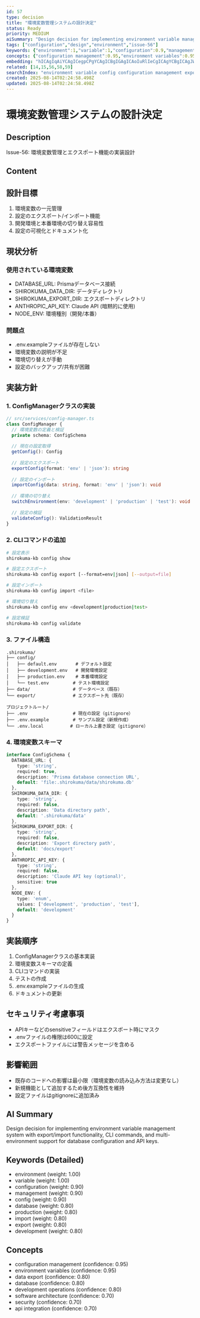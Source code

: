 ```yaml
---
id: 57
type: decision
title: "環境変数管理システムの設計決定"
status: Ready
priority: MEDIUM
aiSummary: "Design decision for implementing environment variable management system with export/import functionality, CLI commands, and multi-environment support for database configuration and API keys."
tags: ["configuration","design","environment","issue-56"]
keywords: {"environment":1,"variable":1,"configuration":0.9,"management":0.9,"config":0.9}
concepts: {"configuration management":0.95,"environment variables":0.95,"data export":0.8,"database":0.8,"development operations":0.8}
embedding: "hICAgIqAiYCAgICegpCPgYCAgICBgIGAgICAoIuRlIeCgICAgYCBgICAgJWRlZCNioCAgIuAiYCAgICHkJyUjISAgICUgJKAgICAg5KojYaMgICAloCUgICAgI+OpISBkICAgI2AjICAgICRhZqAhIyAgICDgJKAgICAkYCUhYA="
related: [14,15,56,58,59]
searchIndex: "environment variable config configuration management export import database url prisma api key development production cli"
created: 2025-08-14T02:24:58.498Z
updated: 2025-08-14T02:24:58.498Z
---
```


# 環境変数管理システムの設計決定

## Description

Issue-56: 環境変数管理とエクスポート機能の実装設計

## Content

## 設計目標
1. 環境変数の一元管理
2. 設定のエクスポート/インポート機能
3. 開発環境と本番環境の切り替え容易性
4. 設定の可視化とドキュメント化

## 現状分析
### 使用されている環境変数
- DATABASE_URL: Prismaデータベース接続
- SHIROKUMA_DATA_DIR: データディレクトリ
- SHIROKUMA_EXPORT_DIR: エクスポートディレクトリ
- ANTHROPIC_API_KEY: Claude API (暗黙的に使用)
- NODE_ENV: 環境種別（開発/本番）

### 問題点
- .env.exampleファイルが存在しない
- 環境変数の説明が不足
- 環境切り替えが手動
- 設定のバックアップ/共有が困難

## 実装方針

### 1. ConfigManagerクラスの実装
```typescript
// src/services/config-manager.ts
class ConfigManager {
  // 環境変数の定義と検証
  private schema: ConfigSchema
  
  // 現在の設定取得
  getConfig(): Config
  
  // 設定のエクスポート
  exportConfig(format: 'env' | 'json'): string
  
  // 設定のインポート
  importConfig(data: string, format: 'env' | 'json'): void
  
  // 環境の切り替え
  switchEnvironment(env: 'development' | 'production' | 'test'): void
  
  // 設定の検証
  validateConfig(): ValidationResult
}
```

### 2. CLIコマンドの追加
```bash
# 設定表示
shirokuma-kb config show

# 設定エクスポート
shirokuma-kb config export [--format=env|json] [--output=file]

# 設定インポート
shirokuma-kb config import <file>

# 環境切り替え
shirokuma-kb config env <development|production|test>

# 設定検証
shirokuma-kb config validate
```

### 3. ファイル構造
```
.shirokuma/
├── config/
│   ├── default.env       # デフォルト設定
│   ├── development.env   # 開発環境設定
│   ├── production.env    # 本番環境設定
│   └── test.env         # テスト環境設定
├── data/                # データベース（既存）
└── export/              # エクスポート先（既存）

プロジェクトルート/
├── .env                 # 現在の設定（gitignore）
├── .env.example         # サンプル設定（新規作成）
└── .env.local          # ローカル上書き設定（gitignore）
```

### 4. 環境変数スキーマ
```typescript
interface ConfigSchema {
  DATABASE_URL: {
    type: 'string',
    required: true,
    description: 'Prisma database connection URL',
    default: 'file:.shirokuma/data/shirokuma.db'
  },
  SHIROKUMA_DATA_DIR: {
    type: 'string',
    required: false,
    description: 'Data directory path',
    default: '.shirokuma/data'
  },
  SHIROKUMA_EXPORT_DIR: {
    type: 'string',
    required: false,
    description: 'Export directory path',
    default: 'docs/export'
  },
  ANTHROPIC_API_KEY: {
    type: 'string',
    required: false,
    description: 'Claude API key (optional)',
    sensitive: true
  },
  NODE_ENV: {
    type: 'enum',
    values: ['development', 'production', 'test'],
    default: 'development'
  }
}
```

## 実装順序
1. ConfigManagerクラスの基本実装
2. 環境変数スキーマの定義
3. CLIコマンドの実装
4. テストの作成
5. .env.exampleファイルの生成
6. ドキュメントの更新

## セキュリティ考慮事項
- APIキーなどのsensitiveフィールドはエクスポート時にマスク
- .envファイルの権限は600に設定
- エクスポートファイルには警告メッセージを含める

## 影響範囲
- 既存のコードへの影響は最小限（環境変数の読み込み方法は変更なし）
- 新規機能として追加するため後方互換性を維持
- 設定ファイルはgitignoreに追加済み

## AI Summary

Design decision for implementing environment variable management system with export/import functionality, CLI commands, and multi-environment support for database configuration and API keys.

## Keywords (Detailed)

- environment (weight: 1.00)
- variable (weight: 1.00)
- configuration (weight: 0.90)
- management (weight: 0.90)
- config (weight: 0.90)
- database (weight: 0.80)
- production (weight: 0.80)
- import (weight: 0.80)
- export (weight: 0.80)
- development (weight: 0.80)

## Concepts

- configuration management (confidence: 0.95)
- environment variables (confidence: 0.95)
- data export (confidence: 0.80)
- database (confidence: 0.80)
- development operations (confidence: 0.80)
- software architecture (confidence: 0.70)
- security (confidence: 0.70)
- api integration (confidence: 0.70)

